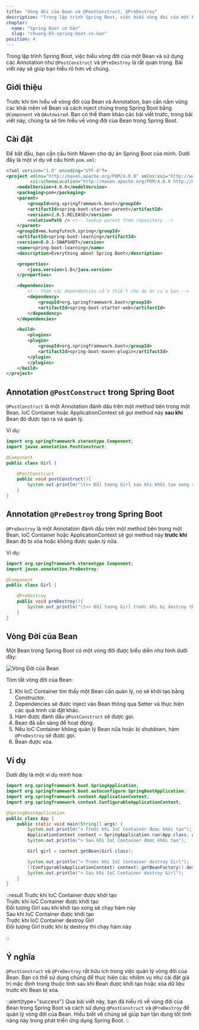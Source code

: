 ```yaml
---
title: "Vòng đời của Bean và @PostConstruct, @PreDestroy"
description: "Trong lập trình Spring Boot, việc hiểu vòng đời của một Bean và sử dụng các Annotation như @PostConstruct và @PreDestroy là rất quan trọng. Bài viết này sẽ giúp bạn hiểu rõ hơn về chúng."
chapter:
  name: "Spring Boot cơ bản"
  slug: "chuong-03-spring-boot-co-ban"
position: 4
---
```


Trong lập trình Spring Boot, việc hiểu vòng đời của một Bean và sử dụng các Annotation như `@PostConstruct` và `@PreDestroy` là rất quan trọng. Bài viết này sẽ giúp bạn hiểu rõ hơn về chúng.

## Giới thiệu

Trước khi tìm hiểu về vòng đời của Bean và Annotation, bạn cần nắm vững các khái niệm về Bean và cách inject chúng trong Spring Boot bằng `@Component` và `@Autowired`. Bạn có thể tham khảo các bài viết trước, trong bài viết này, chúng ta sẽ tìm hiểu về vòng đời của Bean trong Spring Boot.

## Cài đặt

Để bắt đầu, bạn cần cấu hình Maven cho dự án Spring Boot của mình. Dưới đây là một ví dụ về cấu hình `pom.xml`:

```xml
<?xml version="1.0" encoding="UTF-8"?>
<project xmlns="http://maven.apache.org/POM/4.0.0" xmlns:xsi="http://www.w3.org/2001/XMLSchema-instance"
         xsi:schemaLocation="http://maven.apache.org/POM/4.0.0 http://maven.apache.org/xsd/maven-4.0.0.xsd">
    <modelVersion>4.0.0</modelVersion>
    <packaging>pom</packaging>
    <parent>
        <groupId>org.springframework.boot</groupId>
        <artifactId>spring-boot-starter-parent</artifactId>
        <version>2.0.5.RELEASE</version>
        <relativePath /> <!-- lookup parent from repository -->
    </parent>
    <groupId>me.kungfutech.spring</groupId>
    <artifactId>spring-boot-learning</artifactId>
    <version>0.0.1-SNAPSHOT</version>
    <name>spring-boot-learning</name>
    <description>Everything about Spring Boot</description>

    <properties>
        <java.version>1.8</java.version>
    </properties>

    <dependencies>
        <!-- Thêm các dependencies cần thiết cho dự án của bạn -->
        <dependency>
            <groupId>org.springframework.boot</groupId>
            <artifactId>spring-boot-starter-web</artifactId>
        </dependency>
    </dependencies>

    <build>
        <plugins>
        <plugin>
            <groupId>org.springframework.boot</groupId>
            <artifactId>spring-boot-maven-plugin</artifactId>
        </plugin>
        </plugins>
    </build>
</project>
```

## Annotation `@PostConstruct` trong Spring Boot

`@PostConstruct` là một Annotation đánh dấu trên một method bên trong một Bean. IoC Container hoặc ApplicationContext sẽ gọi method này **sau khi** Bean đó được tạo ra và quản lý.

Ví dụ:

```java
import org.springframework.stereotype.Component;
import javax.annotation.PostConstruct;

@Component
public class Girl {

    @PostConstruct
    public void postConstruct(){
        System.out.println("\t>> Đối tượng Girl sau khi khởi tạo xong sẽ chạy hàm này");
    }
}
```

## Annotation `@PreDestroy` trong Spring Boot

`@PreDestroy` là một Annotation đánh dấu trên một method bên trong một Bean. IoC Container hoặc ApplicationContext sẽ gọi method này **trước khi** Bean đó bị xóa hoặc không được quản lý nữa.

Ví dụ:

```java
import org.springframework.stereotype.Component;
import javax.annotation.PreDestroy;

@Component
public class Girl {

    @PreDestroy
    public void preDestroy(){
        System.out.println("\t>> Đối tượng Girl trước khi bị destroy thì chạy hàm này");
    }
}
```

## Vòng Đời của Bean

Một Bean trong Spring Boot có một vòng đời được biểu diễn như hình dưới đây:

![Vòng Đời của Bean](https://github.com/techmely/hoc-lap-trinh/assets/29374426/35c65897-cfdc-4be1-aad6-3f46193df01a)

Tóm tắt vòng đời của Bean:

1. Khi IoC Container tìm thấy một Bean cần quản lý, nó sẽ khởi tạo bằng Constructor.
2. Dependencies sẽ được inject vào Bean thông qua Setter và thực hiện các quá trình cài đặt khác.
3. Hàm được đánh dấu `@PostConstruct` sẽ được gọi.
4. Bean đã sẵn sàng để hoạt động.
5. Nếu IoC Container không quản lý Bean nữa hoặc bị shutdown, hàm `@PreDestroy` sẽ được gọi.
6. Bean được xóa.

## Ví dụ

Dưới đây là một ví dụ minh họa:

```java
import org.springframework.boot.SpringApplication;
import org.springframework.boot.autoconfigure.SpringBootApplication;
import org.springframework.context.ApplicationContext;
import org.springframework.context.ConfigurableApplicationContext;

@SpringBootApplication
public class App {
    public static void main(String[] args) {
        System.out.println("> Trước khi IoC Container được khởi tạo");
        ApplicationContext context = SpringApplication.run(App.class, args);
        System.out.println("> Sau khi IoC Container được khởi tạo");

        Girl girl = context.getBean(Girl.class);

        System.out.println("> Trước khi IoC Container destroy Girl");
        ((ConfigurableApplicationContext) context).getBeanFactory().destroyBean(girl);
        System.out.println("> Sau khi IoC Container destroy Girl");
    }
}
```

::result
Trước khi IoC Container được khởi tạo</br>
Trước khi IoC Container được khởi tạo</br>
Đối tượng Girl sau khi khởi tạo xong sẽ chạy hàm này</br>
Sau khi IoC Container được khởi tạo</br>
Trước khi IoC Container destroy Girl</br>
Đối tượng Girl trước khi bị destroy thì chạy hàm này

::

## Ý nghĩa

`@PostConstruct` và `@PreDestroy` rất hữu ích trong việc quản lý vòng đời của Bean. Bạn có thể sử dụng chúng để thực hiện các nhiệm vụ như cài đặt giá trị mặc định trong thuộc tính sau khi Bean được khởi tạo hoặc xóa dữ liệu trước khi Bean bị xóa.

::alert{type="success"}
Qua bài viết này, bạn đã hiểu rõ về vòng đời của Bean trong Spring Boot và cách sử dụng `@PostConstruct` và `@PreDestroy` để quản lý vòng đời của Bean. Hiểu biết về chúng sẽ giúp bạn tận dụng tốt tính năng này trong phát triển ứng dụng Spring Boot.
::
